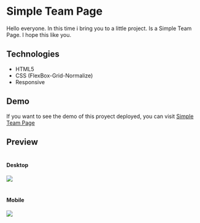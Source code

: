 # Simple Team Page
Hello everyone. In this time i bring you to a little project. Is a Simple Team Page. I hope this like you.

## Technologies
- HTML5
- CSS (FlexBox-Grid-Normalize)
- Responsive


## Demo
If you want to see the demo of this proyect deployed, you can visit [Simple Team Page](https://idevelop25.github.io/404-halloween/404.html)

## Preview
#
#### Desktop
![](https://i.ibb.co/BCB2trH/desktop.png)
#
#### Mobile
![](https://i.ibb.co/hdHJPJ5/mobile.png)
